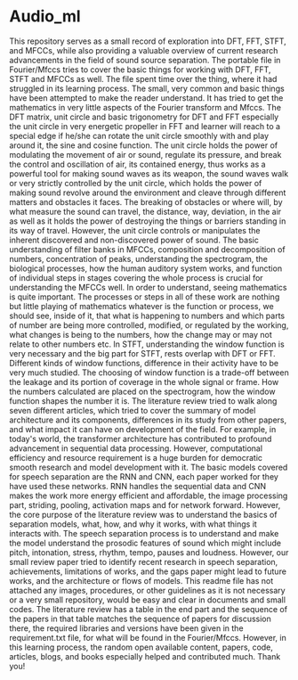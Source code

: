 # Audio_ml 

This repository serves as a small record of exploration into DFT, FFT, STFT, and MFCCs, while also providing a valuable overview of current research advancements in the field of sound source separation. The portable file in Fourier/Mfccs tries to cover the basic things for working with DFT, FFT, STFT and MFCCs as well. The file spent time over the thing, where it had struggled in its learning process. The small, very common and basic things have been attempted to make the reader understand. It has tried to get the mathematics in very little aspects of the Fourier transform and Mfccs. The DFT matrix, unit circle and basic trigonometry for DFT and FFT especially the unit circle in very energetic propeller in FFT and learner will reach to a special edge if he/she can rotate the unit circle smoothly with and play around it, the sine and cosine function. The unit circle holds the power of modulating the movement of air or sound, regulate its pressure, and break the control and oscillation of air, its contained energy, thus works as a powerful tool for making sound waves as its weapon, the sound waves walk or very strictly controlled by the unit circle, which holds the power of making sound revolve around the environment and cleave through different matters and obstacles it faces. The breaking of obstacles or where will, by what measure the sound can travel, the distance, way, deviation, in the air as well as it holds the power of destroying the things or barriers standing in its way of travel. However, the unit circle controls or manipulates the inherent discovered and non-discovered power of sound. The basic understanding of filter banks in MFCCs, composition and decomposition of numbers, concentration of peaks, understanding the spectrogram, the biological processes, how the human auditory system works, and function of individual steps in stages covering the whole process is crucial for understanding the MFCCs well. In order to understand, seeing mathematics is quite important. The processes or steps in all of these work are nothing but little playing of mathematics whatever is the function or process, we should see, inside of it, that what is happening to numbers and which parts of number are being more controlled, modified, or regulated by the working, what changes is being to the numbers, how the change may or may not relate to other numbers etc. In STFT, understanding the window function is very necessary and the big part for STFT, rests overlap with DFT or FFT. Different kinds of window functions, difference in their activity have to be very much studied. The choosing of window function is a trade-off between the leakage and its portion of coverage in the whole signal or frame. How the numbers calculated are placed on the spectrogram, how the window function shapes the number it is. The literature review tried to walk along seven different articles, which tried to cover the summary of model architecture and its components, differences in its study from other papers, and what impact it can have on development of the field. For example, in today's world, the transformer architecture has contributed to profound advancement in sequential data processing. However, computational efficiency and resource requirement is a huge burden for democratic smooth research and model development with it. The basic models covered for speech separation are the RNN and CNN, each paper worked for they have used these networks. RNN handles the sequential data and CNN makes the work more energy efficient and affordable, the image processing part, striding, pooling, activation maps and for network forward. However, the core purpose of the literature review was to understand the basics of separation models, what, how, and why it works, with what things it interacts with. The speech separation process is to understand and make the model understand the prosodic features of sound which might include pitch, intonation, stress, rhythm, tempo, pauses and loudness. However, our small review paper tried to identify recent research in speech separation, achievements, limitations of works, and the gaps paper might lead to future works, and the architecture or flows of models. This readme file has not attached any images, procedures, or other guidelines as it is not necessary or a very small repository, would be easy and clear in documents and small codes. The literature review has a table in the end part and the sequence of the papers in that table matches the sequence of papers for discussion there, the required libraries and versions have been given in the requirement.txt file, for what will be found in the Fourier/Mfccs. However, in this learning process, the random open available content, papers, code, articles, blogs, and books especially helped and contributed much. Thank you!
